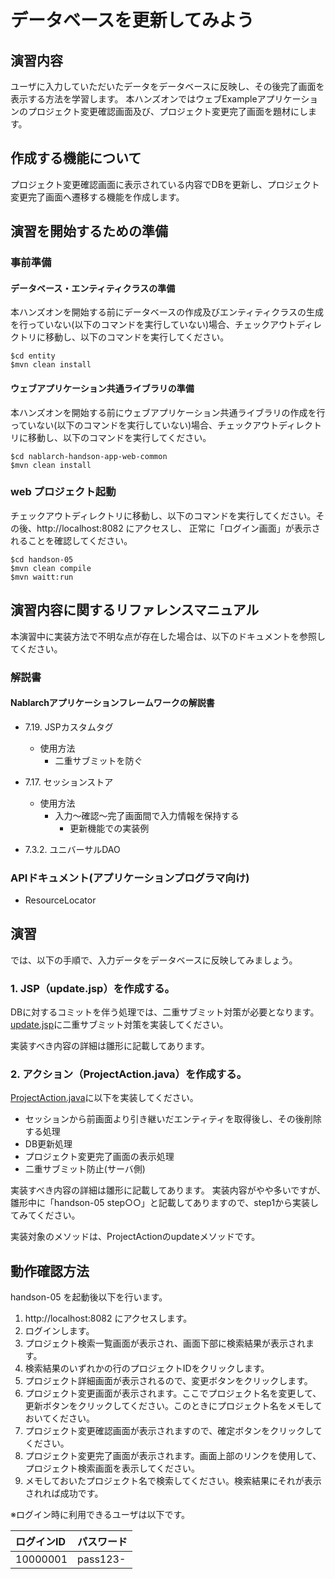 データベースを更新してみよう
==================================

## 演習内容
ユーザに入力していただいたデータをデータベースに反映し、その後完了画面を表示する方法を学習します。
  本ハンズオンではウェブExampleアプリケーションのプロジェクト変更確認画面及び、プロジェクト変更完了画面を題材にします。

## 作成する機能について

プロジェクト変更確認画面に表示されている内容でDBを更新し、プロジェクト変更完了画面へ遷移する機能を作成します。

## 演習を開始するための準備

### 事前準備

#### データベース・エンティティクラスの準備
本ハンズオンを開始する前にデータベースの作成及びエンティティクラスの生成を行っていない(以下のコマンドを実行していない)場合、チェックアウトディレクトリに移動し、以下のコマンドを実行してください。

    $cd entity
    $mvn clean install

#### ウェブアプリケーション共通ライブラリの準備
本ハンズオンを開始する前にウェブアプリケーション共通ライブラリの作成を行っていない(以下のコマンドを実行していない)場合、チェックアウトディレクトリに移動し、以下のコマンドを実行してください。

    $cd nablarch-handson-app-web-common
    $mvn clean install

### web プロジェクト起動
チェックアウトディレクトリに移動し、以下のコマンドを実行してください。その後、http://localhost:8082 にアクセスし、
  正常に「ログイン画面」が表示されることを確認してください。

    $cd handson-05
    $mvn clean compile
    $mvn waitt:run

## 演習内容に関するリファレンスマニュアル
本演習中に実装方法で不明な点が存在した場合は、以下のドキュメントを参照してください。

### 解説書

#### Nablarchアプリケーションフレームワークの解説書
- 7.19. JSPカスタムタグ
	- 使用方法
		- 二重サブミットを防ぐ

- 7.17. セッションストア
	- 使用方法
		- 入力～確認～完了画面間で入力情報を保持する
			- 更新機能での実装例

- 7.3.2. ユニバーサルDAO

### APIドキュメント(アプリケーションプログラマ向け)
- ResourceLocator

## 演習
では、以下の手順で、入力データをデータベースに反映してみましょう。

### 1. JSP（update.jsp）を作成する。
DBに対するコミットを伴う処理では、二重サブミット対策が必要となります。
  [update.jsp](./src/main/webapp/WEB-INF/view/project/update.jsp)に二重サブミット対策を実装してください。

実装すべき内容の詳細は雛形に記載してあります。

### 2. アクション（ProjectAction.java）を作成する。
[ProjectAction.java](./src/main/java/com/nablarch/example/app/web/action/ProjectAction.java)に以下を実装してください。

- セッションから前画面より引き継いだエンティティを取得後し、その後削除する処理
- DB更新処理
- プロジェクト変更完了画面の表示処理
- 二重サブミット防止(サーバ側)

実装すべき内容の詳細は雛形に記載してあります。
  実装内容がやや多いですが、雛形中に「handson-05  step○○」と記載してありますので、step1から実装してみてください。

実装対象のメソッドは、ProjectActionのupdateメソッドです。

## 動作確認方法
handson-05 を起動後以下を行います。

1. http://localhost:8082 にアクセスします。
2. ログインします。
3. プロジェクト検索一覧画面が表示され、画面下部に検索結果が表示されます。
4. 検索結果のいずれかの行のプロジェクトIDをクリックします。
5. プロジェクト詳細画面が表示されるので、変更ボタンをクリックします。
6. プロジェクト変更画面が表示されます。ここでプロジェクト名を変更して、更新ボタンをクリックしてください。このときにプロジェクト名をメモしておいてください。
7. プロジェクト変更確認画面が表示されますので、確定ボタンをクリックしてください。
8. プロジェクト変更完了画面が表示されます。画面上部のリンクを使用して、プロジェクト検索画面を表示してください。
9. メモしておいたプロジェクト名で検索してください。検索結果にそれが表示されれば成功です。


※ログイン時に利用できるユーザは以下です。

| ログインID | パスワード |
|:-------- |:---------|
| 10000001 | pass123- |
